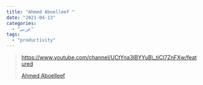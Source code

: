 ```yaml
---
title: "Ahmed Aboelleef "
date: "2021-04-13"
categories:
  - "عربي"
tags:
  - "productivity"
---
```


> https://www.youtube.com/channel/UCtYna3IBYYuB\_tiCI7ZnFXw/featured
>
> [Ahmed Aboelleef ](https://www.youtube.com/channel/UCtYna3IBYYuB_tiCI7ZnFXw/featured)
